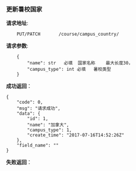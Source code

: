 ###  更新暑校国家

**请求地址**:
```
    PUT/PATCH       /course/campus_country/
```

**请求参数**:
```
    {
        "name": str   必填  国家名称    最大长度30，
        "campus_type": int 必填   暑校类型
    }
```

**成功返回**：
```
{
    "code": 0,
    "msg": "请求成功",
    "data": {
        "id": 1,
        "name": "加拿大",
        "campus_type": 1,
        "create_time": "2017-07-16T14:52:26Z"
    },
    "field_name": ""
}
```

**失败返回**：
```

```